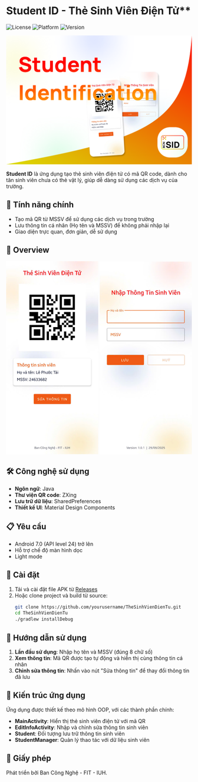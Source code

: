 # Student ID - Thẻ Sinh Viên Điện Tử**

![License](https://img.shields.io/badge/license-MIT-blue)
![Platform](https://img.shields.io/badge/platform-Android-green)
![Version](https://img.shields.io/badge/version-1.0.1-orange)

<p align="center">
  <img src="access/bannerSID.png" alt="Student ID App Logo" />
</p>

**Student ID** là ứng dụng tạo thẻ sinh viên điện tử có mã QR code, dành cho tân sinh viên chưa có thẻ vật lý, giúp dễ dàng sử dụng các dịch vụ của trường.

## 📱 Tính năng chính

- Tạo mã QR từ MSSV để sử dụng các dịch vụ trong trường
- Lưu thông tin cá nhân (Họ tên và MSSV) để không phải nhập lại
- Giao diện trực quan, đơn giản, dễ sử dụng

## 📸 Overview

<p align="center">
  <img src="access/output.jpg" alt="Màn hình chính" width="250"/>
  <img src="access/input.jpg" alt="Màn hình chỉnh sửa" width="250" />
</p>

## 🛠️ Công nghệ sử dụng

- **Ngôn ngữ**: Java
- **Thư viện QR code**: ZXing
- **Lưu trữ dữ liệu**: SharedPreferences
- **Thiết kế UI**: Material Design Components

## 📋 Yêu cầu

- Android 7.0 (API level 24) trở lên
- Hỗ trợ chế độ màn hình dọc
- Light mode

## 🚀 Cài đặt

1. Tải và cài đặt file APK từ [Releases](https://github.com/yourusername/TheSinhVienDienTu/releases)
2. Hoặc clone project và build từ source:
   ```bash
   git clone https://github.com/yourusername/TheSinhVienDienTu.git
   cd TheSinhVienDienTu
   ./gradlew installDebug
   ```

## 📖 Hướng dẫn sử dụng

1. **Lần đầu sử dụng**: Nhập họ tên và MSSV (đúng 8 chữ số)
2. **Xem thông tin**: Mã QR được tạo tự động và hiển thị cùng thông tin cá nhân
3. **Chỉnh sửa thông tin**: Nhấn vào nút "Sửa thông tin" để thay đổi thông tin đã lưu

## 📐 Kiến trúc ứng dụng

Ứng dụng được thiết kế theo mô hình OOP, với các thành phần chính:

- **MainActivity**: Hiển thị thẻ sinh viên điện tử với mã QR
- **EditInfoActivity**: Nhập và chỉnh sửa thông tin sinh viên
- **Student**: Đối tượng lưu trữ thông tin sinh viên
- **StudentManager**: Quản lý thao tác với dữ liệu sinh viên

## 📜 Giấy phép

Phát triển bởi Ban Công Nghệ - FIT - IUH.

